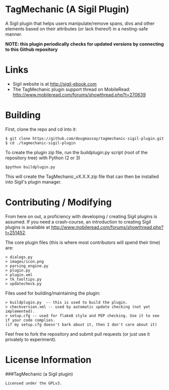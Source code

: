 TagMechanic (A Sigil Plugin)
============

A Sigil plugin that helps users manipulate/remove spans, divs and other elements based on their attributes (or lack thereof) in a nesting-safe manner.

**NOTE: this plugin periodically checks for updated versions by connecting to this Github repository**

Links
=====

* Sigil website is at http://sigil-ebook.com
* The TagMechanic plugin support thread on MobileRead: <http://www.mobileread.com/forums/showthread.php?t=270639>


Building
========

First, clone the repo and cd into it:

    $ git clone https://github.com/dougmassay/tagmechanic-sigil-plugin.git
    $ cd ./tagmechanic-sigil-plugin


To create the plugin zip file, run the buildplugin.py script (root of the repository tree) with Python (2 or 3)

    $python buildplugin.py
    
This will create the TagMechanic_vX.X.X.zip file that can then be installed into Sigil's plugin manager.
    
Contributing / Modifying
============
From here on out, a proficiency with developing / creating Sigil plugins is assumed.
If you need a crash-course, an introduction to creating Sigil plugins is available at
http://www.mobileread.com/forums/showthread.php?t=251452.


The core plugin files (this is where most contributors will spend their time) are:

    > dialogs.py
    > images/icon.png
    > parsing_engine.py
    > plugin.py
    > plugin.xml
    > tk_tooltips.py
    > updatecheck.py

    
Files used for building/maintaining the plugin:

    > buildplugin.py  -- this is used to build the plugin.
    > checkversion.xml -- used by automatic update checking (not yet implemented).
    > setup.cfg -- used for flake8 style and PEP checking. Use it to see if your code complies.
    (if my setup.cfg doesn't bark about it, then I don't care about it)

Feel free to fork the repository and submit pull requests (or just use it privately to experiment).



License Information
=======

###TagMechanic (a Sigil plugin)

    Licensed under the GPLv3.


